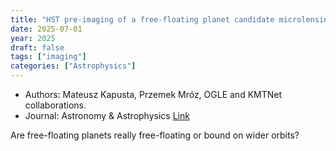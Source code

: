 ```yaml
---
title: "HST pre-imaging of a free-floating planet candidate microlensing event"
date: 2025-07-01
year: 2025
draft: false
tags: ["imaging"]
categories: ["Astrophysics"]
---
```

- Authors: Mateusz Kapusta, Przemek Mróz, OGLE and KMTNet collaborations.  
- Journal: Astronomy & Astrophysics
[Link](https://arxiv.org/abs/2507.01109)

Are free-floating planets really free-floating or bound on wider orbits?

<!--more-->

<!--
# Introduction

Free-floating planet candidates are a hot-topic in current Astrophysical research. It is widely known that there are several 
plant candidates orbiting around various stellar objects. However, we also know that there is a new class of objects 
called free-floating plantes - planets roaming the univers without any stellar companions. Microlensing is an ideal technique 
that can be used to look for such plantes. However, there is a fundamental problem with such studies. In principle, it is impossible 
to find out if the object is free-floating or orbiting a star on wide orbit. Orbit does not need to be really huge, it is known 
that Neptune orbiting the Sun would be impossible to distinguis from free-floating Neptune-mass object when viewed from certain 
angle. So how do we distinguis those cases?

# OGLE-2023-BLG-0524
Once in a while a lucky coincidance allows to make a significant progress.
-->
